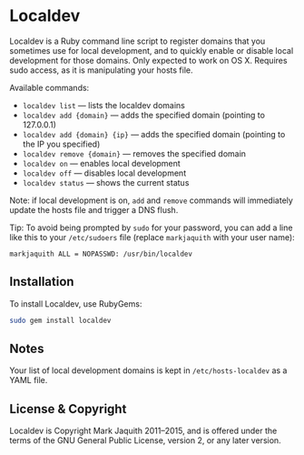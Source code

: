 # Localdev

Localdev is a Ruby command line script to register domains that you sometimes use for local development, and to quickly enable or disable local development for those domains. Only expected to work on OS X. Requires sudo access, as it is manipulating your hosts file.

Available commands:

* `localdev list` — lists the localdev domains
* `localdev add {domain}` — adds the specified domain (pointing to 127.0.0.1)
* `localdev add {domain} {ip}` — adds the specified domain (pointing to the IP you specified)
* `localdev remove {domain}` — removes the specified domain
* `localdev on` — enables local development
* `localdev off` — disables local development
* `localdev status` — shows the current status

Note: if local development is on, `add` and `remove` commands will immediately update the hosts file and trigger a DNS flush.

Tip: To avoid being prompted by `sudo` for your password, you can add a line like this to your `/etc/sudoers` file (replace `markjaquith` with your user name):

```
markjaquith ALL = NOPASSWD: /usr/bin/localdev
```

## Installation

To install Localdev, use RubyGems:

```bash
sudo gem install localdev
```

## Notes

Your list of local development domains is kept in `/etc/hosts-localdev` as a YAML file.

## License & Copyright

Localdev is Copyright Mark Jaquith 2011–2015, and is offered under the terms of the GNU General Public License, version 2, or any later version.